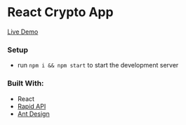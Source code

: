 # React Crypto App

[Live Demo](https://react-crypo-info.netlify.app/)

### Setup

- run `npm i && npm start` to start the development server

### Built With:

- React
- [Rapid API](https://rapidapi.com/)
- [Ant Design](https://ant.design/)
